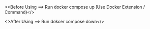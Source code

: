 <>Before Using  ==> Run docker compose up  (Use Docker Extension / Command)</>


<>After Using ==> Run dokcer compose down</>
